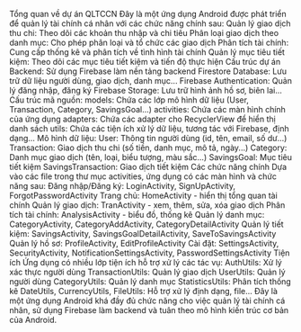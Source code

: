Tổng quan về dự án QLTCCN
Đây là một ứng dụng Android được phát triển để quản lý tài chính cá nhân với các chức năng chính sau:
Quản lý giao dịch thu chi: Theo dõi các khoản thu nhập và chi tiêu
Phân loại giao dịch theo danh mục: Cho phép phân loại và tổ chức các giao dịch
Phân tích tài chính: Cung cấp thống kê và phân tích về tình hình tài chính
Quản lý mục tiêu tiết kiệm: Theo dõi các mục tiêu tiết kiệm và tiến độ thực hiện
Cấu trúc dự án
Backend: Sử dụng Firebase làm nền tảng backend
Firestore Database: Lưu trữ dữ liệu người dùng, giao dịch, danh mục...
Firebase Authentication: Quản lý đăng nhập, đăng ký
Firebase Storage: Lưu trữ hình ảnh hồ sơ, biên lai...
Cấu trúc mã nguồn:
models: Chứa các lớp mô hình dữ liệu (User, Transaction, Category, SavingsGoal...)
activities: Chứa các màn hình chính của ứng dụng
adapters: Chứa các adapter cho RecyclerView để hiển thị danh sách
utils: Chứa các tiện ích xử lý dữ liệu, tương tác với Firebase, định dạng...
Mô hình dữ liệu:
User: Thông tin người dùng (id, tên, email, số dư...)
Transaction: Giao dịch thu chi (số tiền, danh mục, mô tả, ngày...)
Category: Danh mục giao dịch (tên, loại, biểu tượng, màu sắc...)
SavingsGoal: Mục tiêu tiết kiệm
SavingsTransaction: Giao dịch tiết kiệm
Các chức năng chính
Dựa vào các file trong thư mục activities, ứng dụng có các màn hình và chức năng sau:
Đăng nhập/Đăng ký: LoginActivity, SignUpActivity, ForgotPasswordActivity
Trang chủ: HomeActivity - hiển thị tổng quan tài chính
Quản lý giao dịch: TranActivity - xem, thêm, sửa, xóa giao dịch
Phân tích tài chính: AnalysisActivity - biểu đồ, thống kê
Quản lý danh mục: CategoryActivity, CategoryAddActivity, CategoryDetailActivity
Quản lý tiết kiệm: SavingsActivity, SavingsGoalDetailActivity, SaveToSavingsActivity
Quản lý hồ sơ: ProfileActivity, EditProfileActivity
Cài đặt: SettingsActivity, SecurityActivity, NotificationSettingsActivity, PasswordSettingsActivity
Tiện ích
Ứng dụng có nhiều lớp tiện ích hỗ trợ xử lý các tác vụ:
AuthUtils: Xử lý xác thực người dùng
TransactionUtils: Quản lý giao dịch
UserUtils: Quản lý người dùng
CategoryUtils: Quản lý danh mục
StatisticsUtils: Phân tích thống kê
DateUtils, CurrencyUtils, FileUtils: Hỗ trợ xử lý định dạng, file...
Đây là một ứng dụng Android khá đầy đủ chức năng cho việc quản lý tài chính cá nhân, sử dụng Firebase làm backend và tuân theo mô hình kiến trúc cơ bản của Android.
